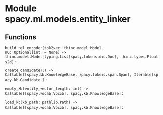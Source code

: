 Module spacy.ml.models.entity_linker
====================================

Functions
---------

    
`build_nel_encoder(tok2vec: thinc.model.Model, nO: Optional[int] = None) ‑> thinc.model.Model[typing.List[spacy.tokens.doc.Doc], thinc.types.Floats2d]`
:   

    
`create_candidates() ‑> Callable[[spacy.kb.KnowledgeBase, spacy.tokens.span.Span], Iterable[spacy.kb.Candidate]]`
:   

    
`empty_kb(entity_vector_length: int) ‑> Callable[[spacy.vocab.Vocab], spacy.kb.KnowledgeBase]`
:   

    
`load_kb(kb_path: pathlib.Path) ‑> Callable[[spacy.vocab.Vocab], spacy.kb.KnowledgeBase]`
: